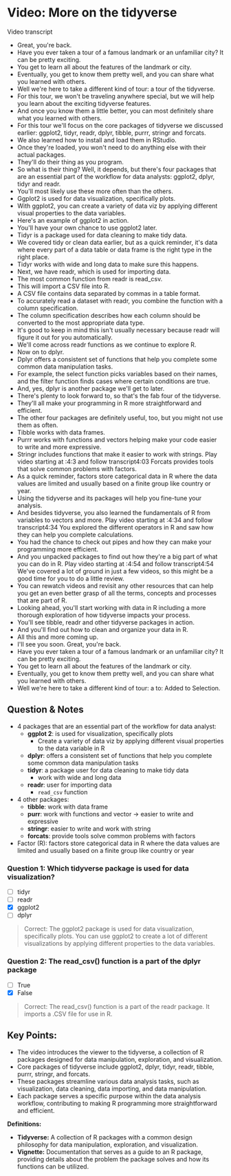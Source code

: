 # Video: More on the tidyverse

Video transcript

- Great, you're back.
- Have you ever taken a tour of a famous landmark or an unfamiliar city? It can be pretty exciting.
- You get to learn all about the features of the landmark or city.
- Eventually, you get to know them pretty well, and you can share what you learned with others.
- Well we're here to take a different kind of tour: a tour of the tidyverse.
- For this tour, we won't be traveling anywhere special, but we will help you learn about the exciting tidyverse features.
- And once you know them a little better, you can most definitely share what you learned with others.
- For this tour we'll focus on the core packages of tidyverse we discussed earlier: ggplot2, tidyr, readr, dplyr, tibble, purrr, stringr and forcats.
- We also learned how to install and load them in RStudio.
- Once they're loaded, you won't need to do anything else with their actual packages.
- They'll do their thing as you program.
- So what is their thing? Well, it depends, but there's four packages that are an essential part of the workflow for data analysts: ggplot2, dplyr, tidyr and readr.
- You'll most likely use these more often than the others.
- Ggplot2 is used for data visualization, specifically plots.
- With ggplot2, you can create a variety of data viz by applying different visual properties to the data variables.
- Here's an example of ggplot2 in action.
- You'll have your own chance to use ggplot2 later.
- Tidyr is a package used for data cleaning to make tidy data.
- We covered tidy or clean data earlier, but as a quick reminder, it's data where every part of a data table or data frame is the right type in the right place.
- Tidyr works with wide and long data to make sure this happens.
- Next, we have readr, which is used for importing data.
- The most common function from readr is read_csv.
- This will import a CSV file into R.
- A CSV file contains data separated by commas in a table format.
- To accurately read a dataset with readr, you combine the function with a column specification.
- The column specification describes how each column should be converted to the most appropriate data type.
- It's good to keep in mind this isn't usually necessary because readr will figure it out for you automatically.
- We'll come across readr functions as we continue to explore R.
- Now on to dplyr.
- Dplyr offers a consistent set of functions that help you complete some common data manipulation tasks.
- For example, the select function picks variables based on their names, and the filter function finds cases where certain conditions are true.
- And, yes, dplyr is another package we'll get to later.
- There's plenty to look forward to, so that's the fab four of the tidyverse.
- They'll all make your programming in R more straightforward and efficient.
- The other four packages are definitely useful, too, but you might not use them as often.
- Tibble works with data frames.
- Purrr works with functions and vectors helping make your code easier to write and more expressive.
- Stringr includes functions that make it easier to work with strings.
Play video starting at :4:3 and follow transcript4:03
Forcats provides tools that solve common problems with factors.
- As a quick reminder, factors store categorical data in R where the data values are limited and usually based on a finite group like country or year.
- Using the tidyverse and its packages will help you fine-tune your analysis.
- And besides tidyverse, you also learned the fundamentals of R from variables to vectors and more.
Play video starting at :4:34 and follow transcript4:34
You explored the different operators in R and saw how they can help you complete calculations.
- You had the chance to check out pipes and how they can make your programming more efficient.
- And you unpacked packages to find out how they're a big part of what you can do in R.
Play video starting at :4:54 and follow transcript4:54
We've covered a lot of ground in just a few videos, so this might be a good time for you to do a little review.
- You can rewatch videos and revisit any other resources that can help you get an even better grasp of all the terms, concepts and processes that are part of R.
- Looking ahead, you'll start working with data in R including a more thorough exploration of how tidyverse impacts your process.
- You'll see tibble, readr and other tidyverse packages in action.
- And you'll find out how to clean and organize your data in R.
- All this and more coming up.
- I'll see you soon.
Great, you're back.
- Have you ever taken a tour of a famous landmark or an unfamiliar city? It can be pretty exciting.
- You get to learn all about the features of the landmark or city.
- Eventually, you get to know them pretty well, and you can share what you learned with others.
- Well we're here to take a different kind of tour: a to: Added to Selection.

## Question & Notes

- 4 packages that are an essential part of the workflow for data analyst:
  - **ggplot 2**: is used for visualization, specifically plots
    - Create a variety of data viz by applying different visual properties to the data variable in R
  - **dplyr**: offers a consistent set of functions that help you complete some common data manipulation tasks
  - **tidyr**: a package user for data cleaning to make tidy data
    - work with wide and long data
  - **readr**: user for importing data
    - `read_csv` function
- 4 other packages:
  - **tibble**: work with data frame
  - **purr**: work with functions and vector -> easier to write and expressive
  - **stringr**: easier to write and work with string
  - **forcats**: provide tools solve common problems with factors
- Factor (R): factors store categorical data in R where the data values are limited and usually based on a finite group like country or year

### Question 1: Which tidyverse package is used for data visualization?

- [ ] tidyr
- [ ] readr
- [x] ggplot2
- [ ] dplyr

> Correct: The ggplot2 package is used for data visualization, specifically plots. You can use ggplot2 to create a lot of different visualizations by applying different properties to the data variables.

### Question 2: The read_csv() function is a part of the dplyr package

- [ ] True
- [x] False

> Correct: The read_csv() function is a part of the readr package. It imports a .CSV file for use in R.

## **Key Points:**

- The video introduces the viewer to the tidyverse, a collection of R packages designed for data manipulation, exploration, and visualization.
- Core packages of tidyverse include ggplot2, dplyr, tidyr, readr, tibble, purrr, stringr, and forcats.
- These packages streamline various data analysis tasks, such as visualization, data cleaning, data importing, and data manipulation.
- Each package serves a specific purpose within the data analysis workflow, contributing to making R programming more straightforward and efficient.

**Definitions:**

- **Tidyverse:** A collection of R packages with a common design philosophy for data manipulation, exploration, and visualization.
- **Vignette:** Documentation that serves as a guide to an R package, providing details about the problem the package solves and how its functions can be utilized.
